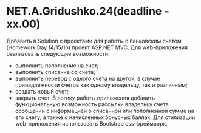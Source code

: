 ﻿# NET.A.Gridushko.24(deadline - хх.00)
Добавить в Solution с проектами для работы с банковским счетом (Homework
Day 14/15/16) проект ASP.NET MVC.
Для web-приложения реализовать следующие возможности:
- выполнить пополнение на счет;
- выполнить списание со счета;
- выполнить перевод с одного счета на другой, в случае принадлежности
счетов как одному владельцу, так и различным;
- создать новый счет;
- закрыть счет.
В логику работы приложения добавить функциональную возможность рассылки
владельцу счета сообщений с информацией о списанной или пополненной сумме на
его счету, а также о начисленных бонусных баллах.
Для стилизации web-приложения использовать Bootstrap css-фреймворк.